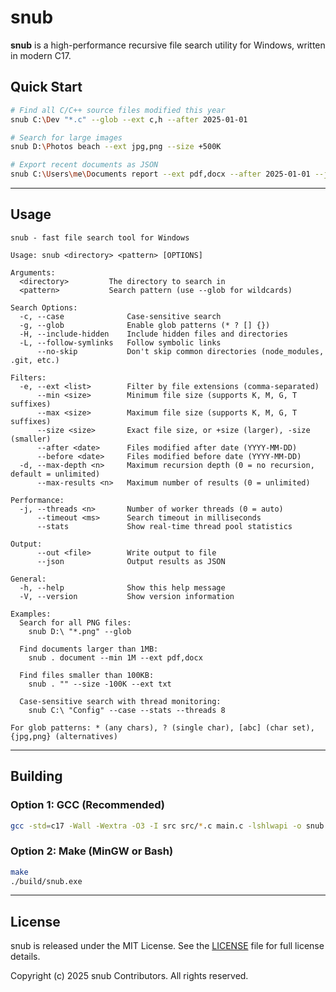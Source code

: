 # snub

**snub** is a high-performance recursive file search utility for Windows, written in modern C17.

## Quick Start

```bash
# Find all C/C++ source files modified this year
snub C:\Dev "*.c" --glob --ext c,h --after 2025-01-01

# Search for large images
snub D:\Photos beach --ext jpg,png --size +500K

# Export recent documents as JSON
snub C:\Users\me\Documents report --ext pdf,docx --after 2025-01-01 --json
```

---

## Usage

```text
snub - fast file search tool for Windows

Usage: snub <directory> <pattern> [OPTIONS]

Arguments:
  <directory>         The directory to search in
  <pattern>           Search pattern (use --glob for wildcards)

Search Options:
  -c, --case              Case-sensitive search
  -g, --glob              Enable glob patterns (* ? [] {})
  -H, --include-hidden    Include hidden files and directories
  -L, --follow-symlinks   Follow symbolic links
      --no-skip           Don't skip common directories (node_modules, .git, etc.)

Filters:
  -e, --ext <list>        Filter by file extensions (comma-separated)
      --min <size>        Minimum file size (supports K, M, G, T suffixes)
      --max <size>        Maximum file size (supports K, M, G, T suffixes)
      --size <size>       Exact file size, or +size (larger), -size (smaller)
      --after <date>      Files modified after date (YYYY-MM-DD)
      --before <date>     Files modified before date (YYYY-MM-DD)
  -d, --max-depth <n>     Maximum recursion depth (0 = no recursion, default = unlimited)
      --max-results <n>   Maximum number of results (0 = unlimited)

Performance:
  -j, --threads <n>       Number of worker threads (0 = auto)
      --timeout <ms>      Search timeout in milliseconds
      --stats             Show real-time thread pool statistics

Output:
      --out <file>        Write output to file
      --json              Output results as JSON

General:
  -h, --help              Show this help message
  -V, --version           Show version information

Examples:
  Search for all PNG files:
    snub D:\ "*.png" --glob

  Find documents larger than 1MB:
    snub . document --min 1M --ext pdf,docx

  Find files smaller than 100KB:
    snub . "" --size -100K --ext txt

  Case-sensitive search with thread monitoring:
    snub C:\ "Config" --case --stats --threads 8

For glob patterns: * (any chars), ? (single char), [abc] (char set), {jpg,png} (alternatives)
```

---

## Building

### Option 1: GCC (Recommended)

```bash
gcc -std=c17 -Wall -Wextra -O3 -I src src/*.c main.c -lshlwapi -o snub.exe
```

### Option 2: Make (MinGW or Bash)

```bash
make
./build/snub.exe
```

---

## License

snub is released under the MIT License. See the [LICENSE](LICENSE) file for full license details.

Copyright (c) 2025 snub Contributors. All rights reserved.
